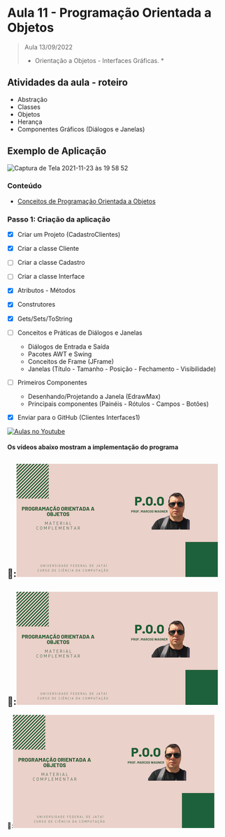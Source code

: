 # Aula 11 - Programação Orientada a Objetos

> Aula 13/09/2022
> 
>  * Orientação a Objetos - Interfaces Gráficas. *

## Atividades da aula - roteiro
- Abstração
- Classes
- Objetos
- Herança
- Componentes Gráficos (Diálogos e Janelas)

## Exemplo de Aplicação 
![Captura de Tela 2021-11-23 às 19 58 52](https://user-images.githubusercontent.com/81576640/143142237-96728065-e5b2-4acc-9cc4-3151f84ef507.png)


### Conteúdo
- [Conceitos de Programação Orientada a Objetos](Conteudo_POO.pdf)


### Passo 1: Criação da aplicação
- [x]  Criar um Projeto (CadastroClientes)
- [x]  Criar a classe Cliente
- [ ]  Criar a classe Cadastro
- [ ]  Criar a classe Interface
- [x]  Atributos - Métodos
- [x]  Construtores
- [x]  Gets/Sets/ToString
- [ ]  Conceitos e Práticas de Diálogos e Janelas
   - Diálogos de Entrada e Saída
   - Pacotes AWT e Swing
   - Conceitos de Frame (JFrame)
   - Janelas (Título - Tamanho - Posição - Fechamento - Visibilidade)
- [ ]  Primeiros Componentes
   - Desenhando/Projetando a Janela (EdrawMax)
   - Principais componentes (Painéis - Rótulos - Campos - Botões)
- [x]  Enviar para o GitHub (Clientes Interfaces1) 


[![Aulas no Youtube](https://github.com/marcoswagner-commits/gestao_obras_aula_daw/blob/cb3e2ea9547f9ddc831277f07919c3e78451eb92/yt-icon.png)](https://www.youtube.com/channel/UCfO-aJxKLqau0TnL0AfNAvA)

####  Os vídeos abaixo mostram a implementação do programa

🥇:[![material complementar aula11](Capa_Videos_POO.png)](https://www.youtube.com/watch?v=d8ECAzQYcYo)
-
🥈:[![material complementar aula09](Capa_Videos_POO.png)](https://www.youtube.com/watch?v=DUw-Wb8WDZI)
-
🥉:[![material complementar aula09](Capa_Videos_POO.png)](https://www.youtube.com/watch?v=lyX6SFPUPN0)


